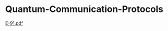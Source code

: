 # Quantum-Communication-Protocols
[E-91.pdf](https://github.com/amityadav10101010101010101010/Quantum-Communication-Protocols/files/7646967/E-91.pdf)
